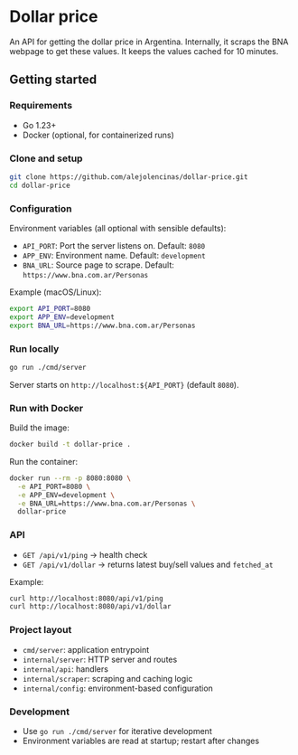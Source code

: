 # Dollar price

An API for getting the dollar price in Argentina. Internally, it scraps the BNA webpage to get these values. It keeps the values cached for 10 minutes.

## Getting started

### Requirements
- Go 1.23+
- Docker (optional, for containerized runs)

### Clone and setup
```bash
git clone https://github.com/alejolencinas/dollar-price.git
cd dollar-price
```

### Configuration
Environment variables (all optional with sensible defaults):
- `API_PORT`: Port the server listens on. Default: `8080`
- `APP_ENV`: Environment name. Default: `development`
- `BNA_URL`: Source page to scrape. Default: `https://www.bna.com.ar/Personas`

Example (macOS/Linux):
```bash
export API_PORT=8080
export APP_ENV=development
export BNA_URL=https://www.bna.com.ar/Personas
```

### Run locally
```bash
go run ./cmd/server
```

Server starts on `http://localhost:${API_PORT}` (default `8080`).

### Run with Docker
Build the image:
```bash
docker build -t dollar-price .
```

Run the container:
```bash
docker run --rm -p 8080:8080 \
  -e API_PORT=8080 \
  -e APP_ENV=development \
  -e BNA_URL=https://www.bna.com.ar/Personas \
  dollar-price
```

### API
- `GET /api/v1/ping` → health check
- `GET /api/v1/dollar` → returns latest buy/sell values and `fetched_at`

Example:
```bash
curl http://localhost:8080/api/v1/ping
curl http://localhost:8080/api/v1/dollar
```

### Project layout
- `cmd/server`: application entrypoint
- `internal/server`: HTTP server and routes
- `internal/api`: handlers
- `internal/scraper`: scraping and caching logic
- `internal/config`: environment-based configuration

### Development
- Use `go run ./cmd/server` for iterative development
- Environment variables are read at startup; restart after changes